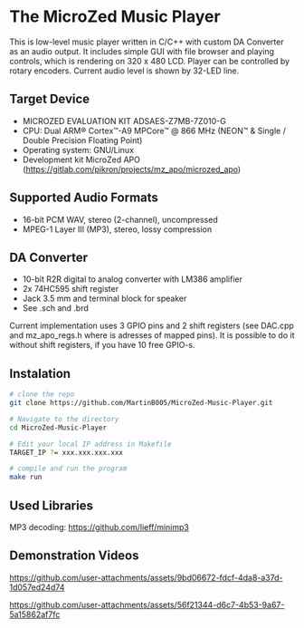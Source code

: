 # The MicroZed Music Player

This is low-level music player written in C/C++ with custom DA Converter as an audio output. It includes simple GUI with file browser and playing controls, 
which is rendering on 320 x 480 LCD. Player can be controlled by rotary encoders. Current audio level is shown by 32-LED line.

## Target Device
- MICROZED EVALUATION KIT ADSAES-Z7MB-7Z010-G
- CPU: Dual ARM® Cortex™-A9 MPCore™ @ 866 MHz (NEON™ & Single / Double Precision Floating Point)
- Operating system: GNU/Linux
- Development kit MicroZed APO (https://gitlab.com/pikron/projects/mz_apo/microzed_apo)

## Supported Audio Formats
- 16-bit PCM WAV, stereo (2-channel), uncompressed
- MPEG-1 Layer III (MP3), stereo, lossy compression

## DA Converter
- 10-bit R2R digital to analog converter with LM386 amplifier
- 2x 74HC595 shift register
- Jack 3.5 mm and terminal block for speaker
- See .sch and .brd

Current implementation uses 3 GPIO pins and 2 shift registers (see DAC.cpp and mz_apo_regs.h where is adresses of mapped pins).
It is possible to do it without shift registers, if you have 10 free GPIO-s.

## Instalation
```bash
# clone the repo
git clone https://github.com/MartinB005/MicroZed-Music-Player.git

# Navigate to the directory
cd MicroZed-Music-Player

# Edit your local IP address in Makefile
TARGET_IP ?= xxx.xxx.xxx.xxx

# compile and run the program
make run
```

## Used Libraries
MP3 decoding:
https://github.com/lieff/minimp3

## Demonstration Videos
https://github.com/user-attachments/assets/9bd06672-fdcf-4da8-a37d-1d057ed24d74

https://github.com/user-attachments/assets/56f21344-d6c7-4b53-9a67-5a15862af7fc
